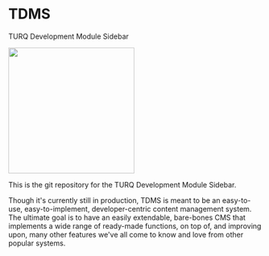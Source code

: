 # TDMS
TURQ Development Module Sidebar


<img src="tdms/tdms_functions/tdms_setup/images/tdms_logo.png" width="250" height="auto" />


This is the git repository for the TURQ Development Module Sidebar. 

Though it's currently still in production, TDMS is meant to be an easy-to-use, easy-to-implement, developer-centric content management system. The ultimate goal is to have an easily extendable, bare-bones CMS that implements a wide range of ready-made functions, on top of, and improving upon, many other features we've all come to know and love from other popular systems.  
